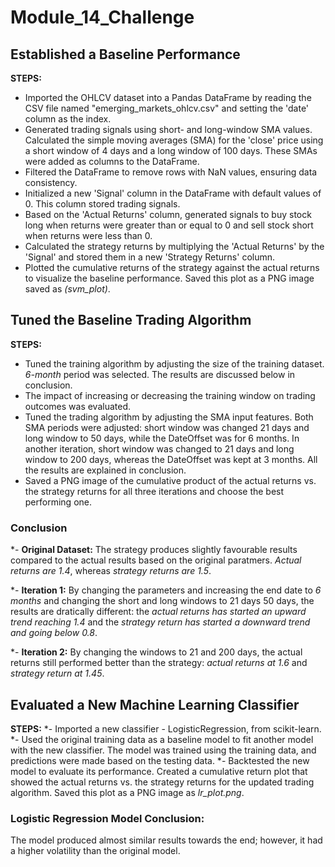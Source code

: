 # Module_14_Challenge

## Established a Baseline Performance

**STEPS:**
- Imported the OHLCV dataset into a Pandas DataFrame by reading the CSV file named "emerging_markets_ohlcv.csv" and setting the 'date' column as the index.
- Generated trading signals using short- and long-window SMA values. Calculated the simple moving averages (SMA) for the 'close' price using a short window of 4 days and a long window of 100 days. These SMAs were added as columns to the DataFrame.
- Filtered the DataFrame to remove rows with NaN values, ensuring data consistency.
- Initialized a new 'Signal' column in the DataFrame with default values of 0. This column stored trading signals.
- Based on the 'Actual Returns' column, generated signals to buy stock long when returns were greater than or equal to 0 and sell stock short when returns were less than 0.
- Calculated the strategy returns by multiplying the 'Actual Returns' by the 'Signal' and stored them in a new 'Strategy Returns' column.
- Plotted the cumulative returns of the strategy against the actual returns to visualize the baseline performance. Saved this plot as a PNG image saved as *(svm_plot)*.


## Tuned the Baseline Trading Algorithm

**STEPS:**

- Tuned the training algorithm by adjusting the size of the training dataset. *6-month* period was selected. The results are discussed below in conclusion.
- The impact of increasing or decreasing the training window on trading outcomes was evaluated.
- Tuned the trading algorithm by adjusting the SMA input features. Both SMA periods were adjusted: short window was changed 21 days and long window to 50 days, while the DateOffset was for 6 months. In another iteration, short window was changed to 21 days and long window to 200 days, whereas the DateOffset was kept at 3 months. All the results are explained in conclusion.
- Saved a PNG image of the cumulative product of the actual returns vs. the strategy returns for all three iterations and choose the best performing one.


### Conclusion

*- **Original Dataset:** The strategy produces slightly favourable results compared to the actual results based on the original paratmers. *Actual returns are 1.4*, whereas *strategy returns are 1.5*.

*- **Iteration 1:** By changing the parameters and increasing the end date to *6 months* and changing the short and long windows to 21 days 50 days, the results are dratically different: the *actual returns has started an upward trend reaching 1.4* and the *strategy return has started a downward trend and going below 0.8*.

*- **Iteration 2:** By changing the windows to 21 and 200 days, the actual returns still performed better than the strategy: *actual returns at 1.6* and *strategy return at 1.45*.

## Evaluated a New Machine Learning Classifier

**STEPS:**
*- Imported a new classifier - LogisticRegression, from scikit-learn.
*- Used the original training data as a baseline model to fit another model with the new classifier. The model was trained using the training data, and predictions were made based on the testing data.
*- Backtested the new model to evaluate its performance. Created a cumulative return plot that showed the actual returns vs. the strategy returns for the updated trading algorithm. Saved this plot as a PNG image as *lr_plot.png*.

### Logistic Regression Model Conclusion:
The model produced almost similar results towards the end; however, it had a higher volatility than the original model.
